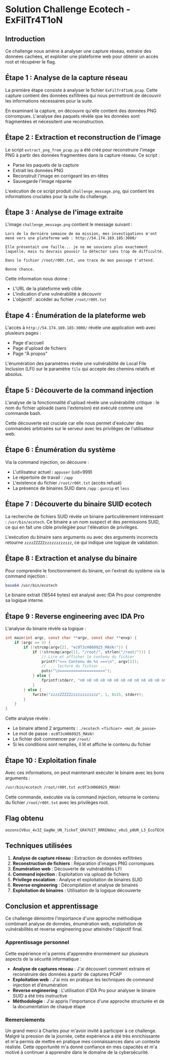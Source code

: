 # Solution Challenge Ecotech - ExFilTr4T1oN

## Introduction

Ce challenge nous amène à analyser une capture réseau, extraire des données cachées, et exploiter une plateforme web pour obtenir un accès root et récupérer le flag.

## Étape 1 : Analyse de la capture réseau

La première étape consiste à analyser le fichier `ExFilTr4T1oN.pcap`. Cette capture contient des données exfiltrées qui nous permettront de découvrir les informations nécessaires pour la suite.

En examinant la capture, on découvre qu'elle contient des données PNG corrompues. L'analyse des paquets révèle que les données sont fragmentées et nécessitent une reconstruction.

## Étape 2 : Extraction et reconstruction de l'image

Le script `extract_png_from_pcap.py` a été créé pour reconstruire l'image PNG à partir des données fragmentées dans la capture réseau. Ce script :

- Parse les paquets de la capture
- Extrait les données PNG
- Reconstruit l'image en corrigeant les en-têtes
- Sauvegarde l'image réparée

L'exécution de ce script produit `challenge_message.png`, qui contient les informations cruciales pour la suite du challenge.

## Étape 3 : Analyse de l'image extraite

L'image `challenge_message.png` contient le message suivant :

```
Lors de la dernière semaine de ma mission, mes investigations m'ont mené vers une plateforme web : http://54.174.169.185:3000/

Elle présentait une faille... je ne me souviens plus exactement laquelle, mais tu devrais pouvoir la détecter sans trop de difficulté.

Dans le fichier /root/r00t.txt, une trace de mon passage t'attend.

Bonne chance.
```

Cette information nous donne :
- L'URL de la plateforme web cible
- L'indication d'une vulnérabilité à découvrir
- L'objectif : accéder au fichier `/root/r00t.txt`

## Étape 4 : Énumération de la plateforme web

L'accès à `http://54.174.169.185:3000/` révèle une application web avec plusieurs pages :
- Page d'accueil
- Page d'upload de fichiers
- Page "À propos"

L'énumération des paramètres révèle une vulnérabilité de Local File Inclusion (LFI) sur le paramètre `file` qui accepte des chemins relatifs et absolus.

## Étape 5 : Découverte de la command injection

L'analyse de la fonctionnalité d'upload révèle une vulnérabilité critique : le nom du fichier uploadé (sans l'extension) est exécuté comme une commande bash.

Cette découverte est cruciale car elle nous permet d'exécuter des commandes arbitraires sur le serveur avec les privilèges de l'utilisateur web.

## Étape 6 : Énumération du système

Via la command injection, on découvre :
- L'utilisateur actuel : `appuser` (uid=999)
- Le répertoire de travail : `/app`
- L'existence du fichier `/root/r00t.txt` (accès refusé)
- La présence de binaires SUID dans `/app` : `gunzip` et `less`

## Étape 7 : Découverte du binaire SUID ecotech

La recherche de fichiers SUID révèle un binaire particulièrement intéressant : `/usr/bin/ecotech`. Ce binaire a un nom suspect et des permissions SUID, ce qui en fait une cible privilégiée pour l'élévation de privilèges.

L'exécution du binaire sans arguments ou avec des arguments incorrects retourne `zzzzZZZZZzzzzzzzzzzzz`, ce qui indique une logique de validation.

## Étape 8 : Extraction et analyse du binaire

Pour comprendre le fonctionnement du binaire, on l'extrait du système via la command injection :

```bash
base64 /usr/bin/ecotech
```

Le binaire extrait (16544 bytes) est analysé avec IDA Pro pour comprendre sa logique interne.

## Étape 9 : Reverse engineering avec IDA Pro

L'analyse du binaire révèle sa logique :

```c
int main(int argc, const char **argv, const char **envp) {
    if (argc == 3) {
        if (!strcmp(argv[2], "ec0T3cH060925_MAVA!")) {
            if (!strncmp(argv[1], "/root/", strlen("/root/"))) {
                // Lire et afficher le contenu du fichier
                printf("=== Contenu de %s ===\n", argv[1]);
                // ... lecture du fichier ...
                puts("\n====================");
            } else {
                fprintf(stderr, "n0 n0 n0 n0 n0 n0 n0 n0 n0 n0 n0 n0 n0");
            }
        } else {
            fwrite("zzzzZZZZZzzzzzzzzzzzz", 1, 0x15, stderr);
        }
    }
}
```

Cette analyse révèle :
- Le binaire attend 2 arguments : `./ecotech <fichier> <mot_de_passe>`
- Le mot de passe : `ec0T3cH060925_MAVA!`
- Le fichier doit commencer par `/root/`
- Si les conditions sont remplies, il lit et affiche le contenu du fichier

## Étape 10 : Exploitation finale

Avec ces informations, on peut maintenant exécuter le binaire avec les bons arguments :

```bash
/usr/bin/ecotech /root/r00t.txt ec0T3cH060925_MAVA!
```

Cette commande, exécutée via la command injection, retourne le contenu du fichier `/root/r00t.txt` avec les privilèges root.

## Flag obtenu

```
oozons{V0us_4v3Z_GagNe_UN_7ickeT_GR47UIT_RRRENdez_v0uS_p0UR_L3_EcoTECH_PARTYYYYYY_L3_06_08_2025}
```

## Techniques utilisées

1. **Analyse de capture réseau** : Extraction de données exfiltrées
2. **Reconstruction de fichiers** : Réparation d'images PNG corrompues
3. **Énumération web** : Découverte de vulnérabilités LFI
4. **Command injection** : Exploitation via upload de fichiers
5. **Privilege escalation** : Analyse et exploitation de binaires SUID
6. **Reverse engineering** : Décompilation et analyse de binaires
7. **Exploitation de binaires** : Utilisation de la logique découverte

## Conclusion et apprentissage

Ce challenge démontre l'importance d'une approche méthodique combinant analyse de données, énumération web, exploitation de vulnérabilités et reverse engineering pour atteindre l'objectif final.

### Apprentissage personnel

Cette expérience m'a permis d'apprendre énormément sur plusieurs aspects de la sécurité informatique :

- **Analyse de captures réseau** : J'ai découvert comment extraire et reconstruire des données à partir de captures PCAP
- **Exploitation web** : J'ai mis en pratique les techniques de command injection et d'énumération
- **Reverse engineering** : L'utilisation d'IDA Pro pour analyser le binaire SUID a été très instructive
- **Méthodologie** : J'ai appris l'importance d'une approche structurée et de la documentation de chaque étape

### Remerciements

Un grand merci à Charles pour m'avoir invité à participer à ce challenge. Malgré la pression de la journée, cette expérience a été très enrichissante et m'a permis de mettre en pratique mes connaissances dans un contexte réaliste. Cette opportunité m'a donné confiance en mes capacités et m'a motivé à continuer à apprendre dans le domaine de la cybersécurité.
